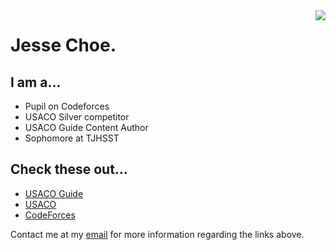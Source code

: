 <a>
<img align="right" src="https://github-readme-stats.vercel.app/api?username=jessechoe10&theme=algolia">
</a>

<h1>
Jesse Choe.
</h1>

<h2>
	I am a...
</h2>

- Pupil on Codeforces
- USACO Silver competitor
- USACO Guide Content Author
- Sophomore at TJHSST

<h2>
	Check these out...
</h2>

- [USACO Guide](https://usaco.guide)
- [USACO](http://usaco.org)
- [CodeForces](https://codeforces.com)

Contact me at my [email](jessechoe10@gmail.com) for more information regarding the links above.
